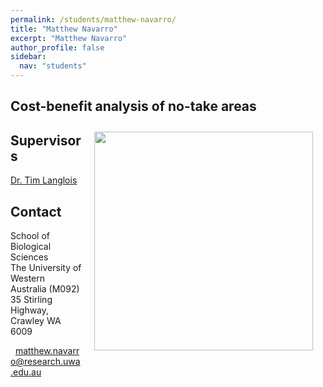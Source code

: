 ```yaml
---
permalink: /students/matthew-navarro/
title: "Matthew Navarro"
excerpt: "Matthew Navarro"
author_profile: false
sidebar:
  nav: "students"
---
```

## Cost-benefit analysis of no-take areas
<img class="philprofile" src='/images/Matt_N_WS.jpg' align='right' width="350" hspace="20" vspace="10">

## Supervisors
[Dr. Tim Langlois](https://uwamegfisheries.github.io/researchers/tim-langlois/ "Tim Langlois")

## Contact
<p class="address"><i class="far fa-building"></i> School of Biological Sciences<br>
The University of Western Australia (M092)<br>
35 Stirling Highway, Crawley WA 6009</p>

<p class="phoneemail"><i class="far fa-envelope-open"></i>&nbsp;&nbsp;<a href="mailto:matthew.navarro@research.uwa.edu.au">matthew.navarro@research.uwa.edu.au</a><br>
